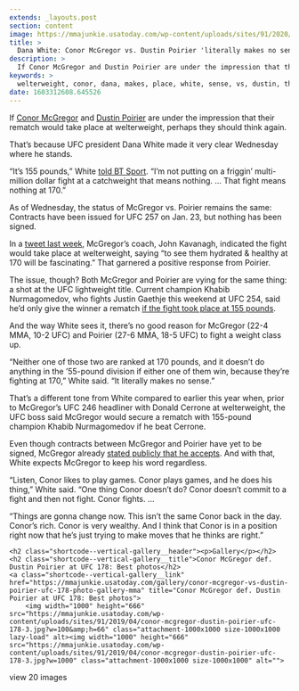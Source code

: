 ```yaml
--- 
extends: _layouts.post 
section: content 
image: https://mmajunkie.usatoday.com/wp-content/uploads/sites/91/2020/01/conor-mcgregor-ufc-246-ceremonial-weigh-ins1.jpg?w=1000&h=576&crop=1 
title: > 
  Dana White: Conor McGregor vs. Dustin Poirier 'literally makes no sense' at welterweight 
description: > 
  If Conor McGregor and Dustin Poirier are under the impression that their rematch would take place at welterweight, perhaps they should think again.Both McGregor and Poirier are vying for the same thing: a shot at the UFC lightweight title.Even though contracts between McGregor and Poirier have yet to be signed, McGregor already stated publicly that he accepts.Conor plays games, and he does his thing,” White said.“One thing Conor doesn’t do? 
keywords: > 
  welterweight, conor, dana, makes, place, white, sense, vs, dustin, thing, rematch, ufc, mcgregor, fight, literally, poirier 
date: 1603312608.645526 
--- 
```

<div><p>If <a href="https://mmajunkie.usatoday.com/tag/conor-mcgregor">Conor McGregor</a> and <a href="https://mmajunkie.usatoday.com/tag/dustin-poirier">Dustin Poirier</a> are under the impression that their rematch would take place at welterweight, perhaps they should think again.</p>
<p>That&#8217;s because UFC president Dana White made it very clear Wednesday where he stands.</p>
<p>&#8220;It&#8217;s 155 pounds,&#8221; White <a href="https://www.youtube.com/watch?v=tPZjMH1DXHo" target="_blank" rel="noopener noreferrer">told BT Sport</a>. &#8220;I&#8217;m not putting on a friggin&#8217; multi-million dollar fight at a catchweight that means nothing. &#8230; That fight means nothing at 170.&#8221;</p>
<p>As of Wednesday, the status of McGregor vs. Poirier remains the same: Contracts have been issued for UFC 257 on Jan. 23, but nothing has been signed.</p>
<p>In a <a href="https://twitter.com/John_Kavanagh/status/1317204297789149189" target="_blank" rel="noopener noreferrer">tweet last week</a>, McGregor&#8217;s coach, John Kavanagh, indicated the fight would take place at welterweight, saying &#8220;to see them hydrated &amp; healthy at 170 will be fascinating.&#8221; That garnered a positive response from Poirier.</p>
<p>The issue, though? Both McGregor and Poirier are vying for the same thing: a shot at the UFC lightweight title. Current champion Khabib Nurmagomedov, who fights Justin Gaethje this weekend at UFC 254, said he&#8217;d only give the winner a rematch <a href="https://mmajunkie.usatoday.com/2020/10/khabib-nurmagomedov-conor-mcgregor-dustin-poirier-155-winner-title-shot">if the fight took place at 155 pounds</a>.</p>
<p>And the way White sees it, there&#8217;s no good reason for McGregor&#160;(22-4 MMA, 10-2 UFC) and Poirier (27-6 MMA, 18-5 UFC) to fight a weight class up.</p>
<p>&#8220;Neither one of those two are ranked at 170 pounds, and it doesn&#8217;t do anything in the &#8217;55-pound division if either one of them win, because they&#8217;re fighting at 170,&#8221; White said. &#8220;It literally makes no sense.&#8221;</p>
 
<p>That&#8217;s a different tone from White compared to earlier this year when, prior to McGregor&#8217;s UFC 246 headliner with Donald Cerrone at welterweight, the UFC boss said McGregor would secure a rematch with 155-pound champion Khabib Nurmagomedov if he beat Cerrone.</p>
<p>Even though contracts between McGregor and Poirier have yet to be signed, McGregor already <a href="https://mmajunkie.usatoday.com/2020/10/ufc-news-conor-mcgegor-says-he-accepted-dustin-poirier-fight-2020">stated publicly that he accepts</a>. And with that, White expects McGregor to keep his word regardless.</p>
<p>&#8220;Listen, Conor likes to play games. Conor plays games, and he does his thing,&#8221; White said. &#8220;One thing Conor doesn&#8217;t do? Conor doesn&#8217;t commit to a fight and then not fight. Conor fights. &#8230;</p>
<p>&#8220;Things are gonna change now. This isn&#8217;t the same Conor back in the day. Conor&#8217;s rich. Conor is very wealthy. And I think that Conor is in a position right now that he&#8217;s just trying to make moves that he thinks are right.&#8221;</p>

	<h2 class="shortcode--vertical-gallery__header"><p>Gallery</p></h2>
	<h2 class="shortcode--vertical-gallery__title">Conor McGregor def. Dustin Poirier at UFC 178: Best photos</h2>
	<a class="shortcode--vertical-gallery__link" href="https://mmajunkie.usatoday.com/gallery/conor-mcgregor-vs-dustin-poirier-ufc-178-photo-gallery-mma" title="Conor McGregor def. Dustin Poirier at UFC 178: Best photos">
		<img width="1000" height="666" src="https://mmajunkie.usatoday.com/wp-content/uploads/sites/91/2019/04/conor-mcgregor-dustin-poirier-ufc-178-3.jpg?w=100&amp;h=66" class="attachment-1000x1000 size-1000x1000 lazy-load" alt><img width="1000" height="666" src="https://mmajunkie.usatoday.com/wp-content/uploads/sites/91/2019/04/conor-mcgregor-dustin-poirier-ufc-178-3.jpg?w=1000" class="attachment-1000x1000 size-1000x1000" alt="">			
<p class="vertical-gallery__overlay vertical-gallery__overlay_">
	<p class="vertical-gallery__overlay_icon"></p>
	view 20 images</p>
		</a>


</div>